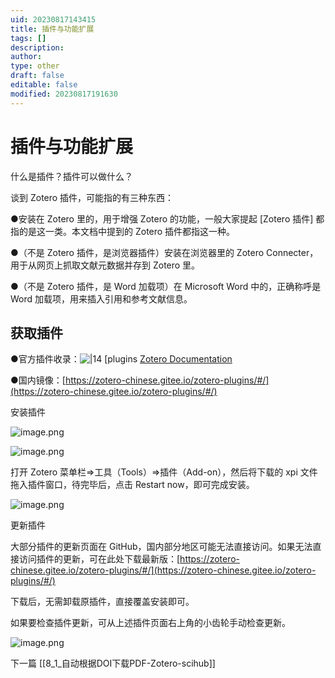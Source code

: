 ```yaml
---
uid: 20230817143415
title: 插件与功能扩展
tags: []
description: 
author: 
type: other
draft: false
editable: false
modified: 20230817191630
---
```


# 插件与功能扩展

什么是插件？插件可以做什么？

谈到 Zotero 插件，可能指的有三种东西：

●安装在 Zotero 里的，用于增强 Zotero 的功能，一般大家提起 [Zotero 插件] 都指的是这一类。本文档中提到的 Zotero 插件都指这一种。

●（不是 Zotero 插件，是浏览器插件）安装在浏览器里的 Zotero Connecter，用于从网页上抓取文献元数据并存到 Zotero 里。

●（不是 Zotero 插件，是 Word 加载项）在 Microsoft Word 中的，正确称呼是 Word 加载项，用来插入引用和参考文献信息。

## 获取插件

●官方插件收录：![|14](https://www.zotero.org/favicon.ico) [plugins [Zotero Documentation](https://zotero.org/support/plugins)

●国内镜像：[https://zotero-chinese.gitee.io/zotero-plugins/#/](https://zotero-chinese.gitee.io/zotero-plugins/#/)

安装插件

![image.png](https://cdn.nlark.com/yuque/0/2022/png/32594373/1662209120466-ba1af9fc-e8b4-4bf4-a5f7-1957a28ed624.png)

![image.png](https://cdn.nlark.com/yuque/0/2022/png/32594373/1662209071821-c656fbd8-e736-424e-a213-8c07cc45b5db.png?x-oss-process=image%2Fresize%2Cw_985%2Climit_0)

打开 Zotero 菜单栏=>工具（Tools）=>插件（Add-on），然后将下载的 xpi 文件拖入插件窗口，待完毕后，点击 Restart now，即可完成安装。

![image.png](https://cdn.nlark.com/yuque/0/2022/png/32594373/1662208878460-d6025c20-eed2-43b0-beb5-b811d5642998.png)

更新插件

大部分插件的更新页面在 GitHub，国内部分地区可能无法直接访问。如果无法直接访问插件的更新，可在此处下载最新版：[https://zotero-chinese.gitee.io/zotero-plugins/#/](https://zotero-chinese.gitee.io/zotero-plugins/#/)

下载后，无需卸载原插件，直接覆盖安装即可。

如果要检查插件更新，可从上述插件页面右上角的小齿轮手动检查更新。

![image.png](https://cdn.nlark.com/yuque/0/2022/png/32594373/1662209420123-816ca53f-1e0f-433c-951b-e68337f86141.png?x-oss-process=image%2Fresize%2Cw_1687%2Climit_0)

下一篇 [[8_1_自动根据DOI下载PDF-Zotero-scihub]]